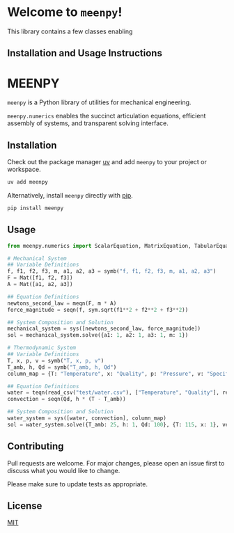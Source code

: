 # Welcome to `meenpy`!

This library contains a few classes enabling 

## Installation and Usage Instructions

# MEENPY

`meenpy` is a Python library of utilities for mechanical engineering.

`meenpy.numerics` enables the succinct articulation equations, efficient assembly of systems, and transparent solving interface.

## Installation

Check out the package manager [uv](https://docs.astral.sh/uv/) and add `meenpy` to your project or workspace.

```bash
uv add meenpy
```

Alternatively, install `meenpy` directly with [pip](https://pip.pypa.io/en/stable/).

```bash
pip install meenpy
```

## Usage

```python
from meenpy.numerics import ScalarEquation, MatrixEquation, TabularEquation, System

# Mechanical System
## Variable Definitions
f, f1, f2, f3, m, a1, a2, a3 = symb("f, f1, f2, f3, m, a1, a2, a3")
F = Mat([f1, f2, f3])
A = Mat([a1, a2, a3])

## Equation Definitions
newtons_second_law = meqn(F, m * A)
force_magnitude = seqn(f, sym.sqrt(f1**2 + f2**2 + f3**2))

## System Composition and Solution
mechanical_system = sys([newtons_second_law, force_magnitude])
sol = mechanical_system.solve({a1: 1, a2: 1, a3: 1, m: 1})

# Thermodynamic System
## Variable Definitions
T, x, p, v = symb("T, x, p, v")
T_amb, h, Qd = symb("T_amb, h, Qd")
column_map = {T: "Temperature", x: "Quality", p: "Pressure", v: "Specific Volume"}

## Equation Definitions
water = teqn(read_csv("test/water.csv"), ["Temperature", "Quality"], residual_type="all_column_differential")
convection = seqn(Qd, h * (T - T_amb))

## System Composition and Solution
water_system = sys([water, convection], column_map)
sol = water_system.solve({T_amb: 25, h: 1, Qd: 100}, {T: 115, x: 1}, verbosity=0)
```

## Contributing

Pull requests are welcome. For major changes, please open an issue first
to discuss what you would like to change.

Please make sure to update tests as appropriate.

## License

[MIT](https://choosealicense.com/licenses/mit/)